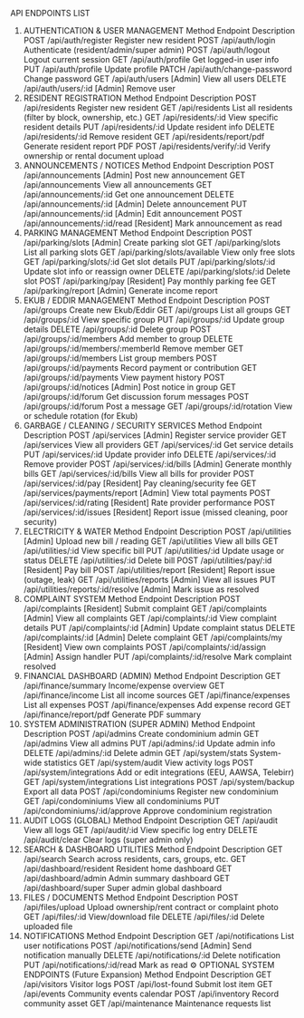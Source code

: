 API ENDPOINTS LIST

1. AUTHENTICATION & USER MANAGEMENT
   Method Endpoint Description
   POST /api/auth/register Register new resident
   POST /api/auth/login Authenticate (resident/admin/super admin)
   POST /api/auth/logout Logout current session
   GET /api/auth/profile Get logged-in user info
   PUT /api/auth/profile Update profile
   PATCH /api/auth/change-password Change password
   GET /api/auth/users [Admin] View all users
   DELETE /api/auth/users/:id [Admin] Remove user
2. RESIDENT REGISTRATION
   Method Endpoint Description
   POST /api/residents Register new resident
   GET /api/residents List all residents (filter by block, ownership, etc.)
   GET /api/residents/:id View specific resident details
   PUT /api/residents/:id Update resident info
   DELETE /api/residents/:id Remove resident
   GET /api/residents/report/pdf Generate resident report PDF
   POST /api/residents/verify/:id Verify ownership or rental document upload
3. ANNOUNCEMENTS / NOTICES
   Method Endpoint Description
   POST /api/announcements [Admin] Post new announcement
   GET /api/announcements View all announcements
   GET /api/announcements/:id Get one announcement
   DELETE /api/announcements/:id [Admin] Delete announcement
   PUT /api/announcements/:id [Admin] Edit announcement
   POST /api/announcements/:id/read [Resident] Mark announcement as read
4. PARKING MANAGEMENT
   Method Endpoint Description
   POST /api/parking/slots [Admin] Create parking slot
   GET /api/parking/slots List all parking slots
   GET /api/parking/slots/available View only free slots
   GET /api/parking/slots/:id Get slot details
   PUT /api/parking/slots/:id Update slot info or reassign owner
   DELETE /api/parking/slots/:id Delete slot
   POST /api/parking/pay [Resident] Pay monthly parking fee
   GET /api/parking/report [Admin] Generate income report
5. EKUB / EDDIR MANAGEMENT
   Method Endpoint Description
   POST /api/groups Create new Ekub/Eddir
   GET /api/groups List all groups
   GET /api/groups/:id View specific group
   PUT /api/groups/:id Update group details
   DELETE /api/groups/:id Delete group
   POST /api/groups/:id/members Add member to group
   DELETE /api/groups/:id/members/:memberId Remove member
   GET /api/groups/:id/members List group members
   POST /api/groups/:id/payments Record payment or contribution
   GET /api/groups/:id/payments View payment history
   POST /api/groups/:id/notices [Admin] Post notice in group
   GET /api/groups/:id/forum Get discussion forum messages
   POST /api/groups/:id/forum Post a message
   GET /api/groups/:id/rotation View or schedule rotation (for Ekub)
6. GARBAGE / CLEANING / SECURITY SERVICES
   Method Endpoint Description
   POST /api/services [Admin] Register service provider
   GET /api/services View all providers
   GET /api/services/:id Get service details
   PUT /api/services/:id Update provider info
   DELETE /api/services/:id Remove provider
   POST /api/services/:id/bills [Admin] Generate monthly bills
   GET /api/services/:id/bills View all bills for provider
   POST /api/services/:id/pay [Resident] Pay cleaning/security fee
   GET /api/services/payments/report [Admin] View total payments
   POST /api/services/:id/rating [Resident] Rate provider performance
   POST /api/services/:id/issues [Resident] Report issue (missed cleaning, poor security)
7. ELECTRICITY & WATER
   Method Endpoint Description
   POST /api/utilities [Admin] Upload new bill / reading
   GET /api/utilities View all bills
   GET /api/utilities/:id View specific bill
   PUT /api/utilities/:id Update usage or status
   DELETE /api/utilities/:id Delete bill
   POST /api/utilities/pay/:id [Resident] Pay bill
   POST /api/utilities/report [Resident] Report issue (outage, leak)
   GET /api/utilities/reports [Admin] View all issues
   PUT /api/utilities/reports/:id/resolve [Admin] Mark issue as resolved
8. COMPLAINT SYSTEM
   Method Endpoint Description
   POST /api/complaints [Resident] Submit complaint
   GET /api/complaints [Admin] View all complaints
   GET /api/complaints/:id View complaint details
   PUT /api/complaints/:id [Admin] Update complaint status
   DELETE /api/complaints/:id [Admin] Delete complaint
   GET /api/complaints/my [Resident] View own complaints
   POST /api/complaints/:id/assign [Admin] Assign handler
   PUT /api/complaints/:id/resolve Mark complaint resolved
9. FINANCIAL DASHBOARD (ADMIN)
   Method Endpoint Description
   GET /api/finance/summary Income/expense overview
   GET /api/finance/income List all income sources
   GET /api/finance/expenses List all expenses
   POST /api/finance/expenses Add expense record
   GET /api/finance/report/pdf Generate PDF summary
10. SYSTEM ADMINISTRATION (SUPER ADMIN)
    Method Endpoint Description
    POST /api/admins Create condominium admin
    GET /api/admins View all admins
    PUT /api/admins/:id Update admin info
    DELETE /api/admins/:id Delete admin
    GET /api/system/stats System-wide statistics
    GET /api/system/audit View activity logs
    POST /api/system/integrations Add or edit integrations (EEU, AAWSA, Telebirr)
    GET /api/system/integrations List integrations
    POST /api/system/backup Export all data
    POST /api/condominiums Register new condominium
    GET /api/condominiums View all condominiums
    PUT /api/condominiums/:id/approve Approve condominium registration
11. AUDIT LOGS (GLOBAL)
    Method Endpoint Description
    GET /api/audit View all logs
    GET /api/audit/:id View specific log entry
    DELETE /api/audit/clear Clear logs (super admin only)
12. SEARCH & DASHBOARD UTILITIES
    Method Endpoint Description
    GET /api/search Search across residents, cars, groups, etc.
    GET /api/dashboard/resident Resident home dashboard
    GET /api/dashboard/admin Admin summary dashboard
    GET /api/dashboard/super Super admin global dashboard
13. FILES / DOCUMENTS
    Method Endpoint Description
    POST /api/files/upload Upload ownership/rent contract or complaint photo
    GET /api/files/:id View/download file
    DELETE /api/files/:id Delete uploaded file
14. NOTIFICATIONS
    Method Endpoint Description
    GET /api/notifications List user notifications
    POST /api/notifications/send [Admin] Send notification manually
    DELETE /api/notifications/:id Delete notification
    PUT /api/notifications/:id/read Mark as read
    ⚙️ OPTIONAL SYSTEM ENDPOINTS (Future Expansion)
    Method Endpoint Description
    GET /api/visitors Visitor logs
    POST /api/lost-found Submit lost item
    GET /api/events Community events calendar
    POST /api/inventory Record community asset
    GET /api/maintenance Maintenance requests list
